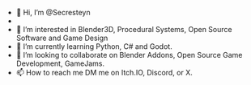 - 👋 Hi, I’m @Secresteyn
- 
- 👀 I’m interested in Blender3D, Procedural Systems, Open Source Software and Game Design
- 🌱 I’m currently learning Python, C# and Godot.
- 💞️ I’m looking to collaborate on Blender Addons, Open Source Game Development, GameJams.
- 📫 How to reach me DM me on Itch.IO, Discord, or X.

<!---
Secresteyn/Secresteyn is a ✨ special ✨ repository because its `README.md` (this file) appears on your GitHub profile.
You can click the Preview link to take a look at your changes.
--->
